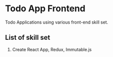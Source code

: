 # Todo App Frontend

Todo Applications using various front-end skill set.

## List of skill set
1. Create React App, Redux, Immutable.js
